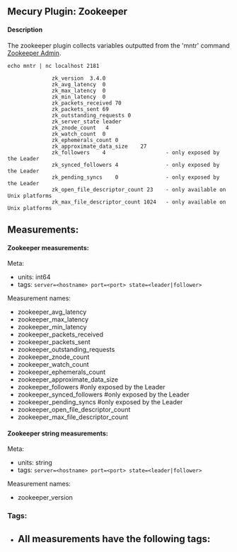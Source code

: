 ## Mecury Plugin: Zookeeper

#### Description

The zookeeper plugin collects variables outputted from the 'mntr' command
[Zookeeper Admin](https://zookeeper.apache.org/doc/trunk/zookeeperAdmin.html).

```
echo mntr | nc localhost 2181

              zk_version  3.4.0
              zk_avg_latency  0
              zk_max_latency  0
              zk_min_latency  0
              zk_packets_received 70
              zk_packets_sent 69
              zk_outstanding_requests 0
              zk_server_state leader
              zk_znode_count   4
              zk_watch_count  0
              zk_ephemerals_count 0
              zk_approximate_data_size    27
              zk_followers    4                   - only exposed by the Leader
              zk_synced_followers 4               - only exposed by the Leader
              zk_pending_syncs    0               - only exposed by the Leader
              zk_open_file_descriptor_count 23    - only available on Unix platforms
              zk_max_file_descriptor_count 1024   - only available on Unix platforms
```

## Measurements:
#### Zookeeper measurements:

Meta:
- units: int64
- tags: `server=<hostname> port=<port> state=<leader|follower>`

Measurement names:
- zookeeper_avg_latency
- zookeeper_max_latency
- zookeeper_min_latency
- zookeeper_packets_received
- zookeeper_packets_sent
- zookeeper_outstanding_requests
- zookeeper_znode_count
- zookeeper_watch_count
- zookeeper_ephemerals_count
- zookeeper_approximate_data_size
- zookeeper_followers #only exposed by the Leader
- zookeeper_synced_followers #only exposed by the Leader
- zookeeper_pending_syncs #only exposed by the Leader
- zookeeper_open_file_descriptor_count
- zookeeper_max_file_descriptor_count

#### Zookeeper string measurements:

Meta:
- units: string
- tags: `server=<hostname> port=<port> state=<leader|follower>`

Measurement names:
- zookeeper_version

### Tags:

- All measurements have the following tags:
	- 
